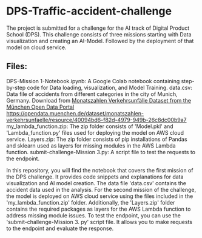 # DPS-Traffic-accident-challenge
The project is submitted for a challenge for the AI track of Digital Product School (DPS). This challenge consists of three missions starting with Data visualization and creating an AI-Model. Followed by the deployment of that model on cloud service. 

## Files:
DPS-Mission 1-Notebook.ipynb: A Google Colab notebook containing step-by-step code for  Data loading, visualization, and Model Training.
data.csv: Data file of accidents from different categories in the city of Munich, Germany. Download from [Monatszahlen Verkehrsunfälle Dataset from the München Open Data Portal](https://opendata.muenchen.de/dataset/monatszahlen-verkehrsunfaelle/resource/40094bd6-f82d-4979-949b-26c8dc00b9a7) https://opendata.muenchen.de/dataset/monatszahlen-verkehrsunfaelle/resource/40094bd6-f82d-4979-949b-26c8dc00b9a7
my_lambda_function.zip: The zip folder consists of 'Model.pkl' and 'Lambda_function.py' files used for deploying the model on AWS cloud service.
Layers.zip: The zip  folder consists of pip installations of Pandas and sklearn used as layers for missing modules in the AWS Lambda function.
submit-challenge-Mission 3.py: A script file to test the requests to the endpoint.

In this repository, you will find the notebook that covers the first mission of the DPS challenge. It provides code snippets and explanations for data visualization and AI model creation. The data file 'data.csv' contains the accident data used in the analysis. For the second mission of the challenge, the model is deployed on AWS cloud service using the files included in the 'my_lambda_function.zip' folder. Additionally, the 'Layers.zip' folder contains the required packages as layers for the AWS Lambda function to address missing module issues. To test the endpoint, you can use the 'submit-challenge-Mission 3. py' script file. It allows you to make requests to the endpoint and evaluate the response.



